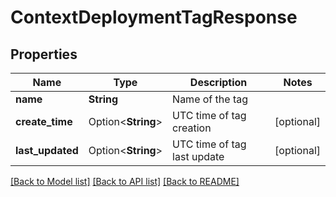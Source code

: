 # ContextDeploymentTagResponse

## Properties

Name | Type | Description | Notes
------------ | ------------- | ------------- | -------------
**name** | **String** | Name of the tag | 
**create_time** | Option<**String**> | UTC time of tag creation | [optional]
**last_updated** | Option<**String**> | UTC time of tag last update | [optional]

[[Back to Model list]](../README.md#documentation-for-models) [[Back to API list]](../README.md#documentation-for-api-endpoints) [[Back to README]](../README.md)


